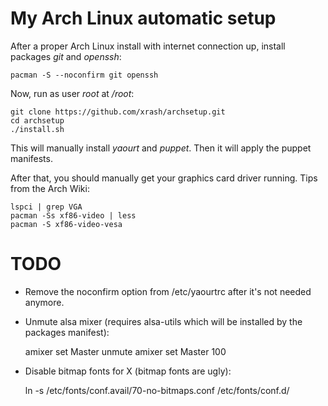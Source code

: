 # My Arch Linux automatic setup

After a proper Arch Linux install with internet connection up, install packages _git_ and _openssh_:

    pacman -S --noconfirm git openssh

Now, run as user _root_ at _/root_:

    git clone https://github.com/xrash/archsetup.git
	cd archsetup
	./install.sh

This will manually install _yaourt_ and _puppet_. Then it will apply the puppet manifests.

After that, you should manually get your graphics card driver running. Tips from the Arch Wiki:

    lspci | grep VGA
	pacman -Ss xf86-video | less
	pacman -S xf86-video-vesa

# TODO

- Remove the noconfirm option from /etc/yaourtrc after it's not needed anymore.
- Unmute alsa mixer (requires alsa-utils which will be installed by the packages manifest):

    amixer set Master unmute
	amixer set Master 100

- Disable bitmap fonts for X (bitmap fonts are ugly):

    ln -s /etc/fonts/conf.avail/70-no-bitmaps.conf /etc/fonts/conf.d/

